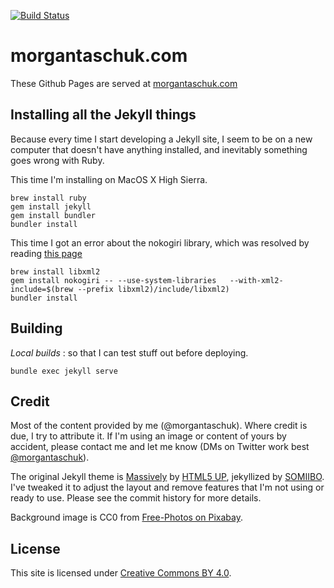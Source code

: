 [![Build Status](https://travis-ci.org/morgantaschuk/morgantaschuk.github.io.svg)](https://travis-ci.org/morgantaschuk/morgantaschuk.github.io)

# morgantaschuk.com

These Github Pages are served at [morgantaschuk.com](http://www.morgantaschuk.com)

## Installing all the Jekyll things

Because every time I start developing a Jekyll site, I seem to be on a new
computer that doesn't have anything installed, and inevitably something goes
wrong with Ruby.

This time I'm installing on MacOS X High Sierra.

```
brew install ruby
gem install jekyll
gem install bundler
bundler install
```

This time I got an error about the nokogiri library, which was resolved by
reading [this
page](http://www.nokogiri.org/tutorials/installing_nokogiri.html#mac_os_x)

```
brew install libxml2
gem install nokogiri -- --use-system-libraries   --with-xml2-include=$(brew --prefix libxml2)/include/libxml2)
bundler install
```

## Building


*Local builds* : so that I can test stuff out before deploying. 

    bundle exec jekyll serve


## Credit

Most of the content provided by me (@morgantaschuk). Where credit is due, I try
to attribute it. If I'm using an image or content of yours by accident, please 
contact me and let me know (DMs on Twitter work best [@morgantaschuk]()).

The original Jekyll theme is
[Massively](https://github.com/iwiedenm/jekyll-theme-massively-src) by [HTML5
UP](https://html5up.net), jekyllized by [SOMIIBO](https://somiibo.com/). I've tweaked it to adjust the layout and remove
features that I'm not using or ready to use. Please see the commit history for more details.

Background image is CC0 from [Free-Photos on
Pixabay](https://pixabay.com/en/architecture-skyscraper-urban-city-768432/).

## License

This site is licensed under [Creative Commons BY 4.0](LICENSE).

